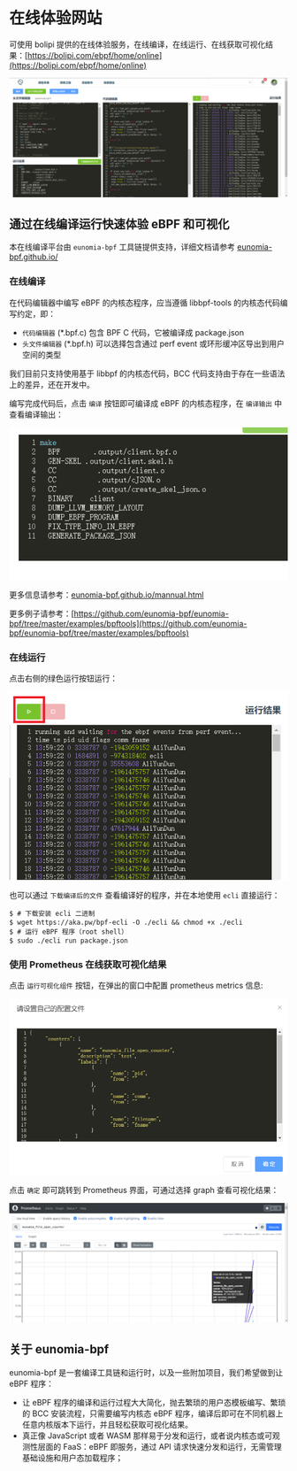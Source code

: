 # 在线体验网站

可使用 bolipi 提供的在线体验服务，在线编译，在线运行、在线获取可视化结果：[https://bolipi.com/ebpf/home/online](https://bolipi.com/ebpf/home/online)

![imga](../img/online.png)

## 通过在线编译运行快速体验 eBPF 和可视化

本在线编译平台由 `eunomia-bpf` 工具链提供支持，详细文档请参考 [eunomia-bpf.github.io/](https://eunomia-bpf.github.io/)

### 在线编译

在代码编辑器中编写 eBPF 的内核态程序，应当遵循 libbpf-tools 的内核态代码编写约定，即：

- `代码编辑器` (\*.bpf.c) 包含 BPF C 代码，它被编译成 package.json
- `头文件编辑器` (\*.bpf.h) 可以选择包含通过 perf event 或环形缓冲区导出到用户空间的类型

我们目前只支持使用基于 libbpf 的内核态代码，BCC 代码支持由于存在一些语法上的差异，还在开发中。

编写完成代码后，点击 `编译` 按钮即可编译成 eBPF 的内核态程序，在 `编译输出` 中查看编译输出：

![imgb](../img/compile-output.png)

更多信息请参考：[eunomia-bpf.github.io/mannual.html](https://eunomia-bpf.github.io/mannual.html)

更多例子请参考：[https://github.com/eunomia-bpf/eunomia-bpf/tree/master/examples/bpftools](https://github.com/eunomia-bpf/eunomia-bpf/tree/master/examples/bpftools)

### 在线运行

点击右侧的绿色运行按钮运行：

![imgc](../img/run-ebpf.png)

也可以通过 `下载编译后的文件` 查看编译好的程序，并在本地使用 `ecli` 直接运行：

```console
$ # 下载安装 ecli 二进制
$ wget https://aka.pw/bpf-ecli -O ./ecli && chmod +x ./ecli
$ # 运行 eBPF 程序（root shell）
$ sudo ./ecli run package.json
```

### 使用 Prometheus 在线获取可视化结果

点击 `运行可视化组件` 按钮，在弹出的窗口中配置 prometheus metrics 信息:

![imgd](../img/prometheus-config.png)

点击 `确定` 即可跳转到 Prometheus 界面，可通过选择 graph 查看可视化结果：

![imgd](../img/prometheus-graph.png)

## 关于 eunomia-bpf

eunomia-bpf 是一套编译工具链和运行时，以及一些附加项目，我们希望做到让 eBPF 程序：

- 让 eBPF 程序的编译和运行过程大大简化，抛去繁琐的用户态模板编写、繁琐的 BCC 安装流程，只需要编写内核态 eBPF 程序，编译后即可在不同机器上任意内核版本下运行，并且轻松获取可视化结果。
- 真正像 JavaScript 或者 WASM 那样易于分发和运行，或者说内核态或可观测性层面的 FaaS：eBPF 即服务，通过 API 请求快速分发和运行，无需管理基础设施和用户态加载程序；
